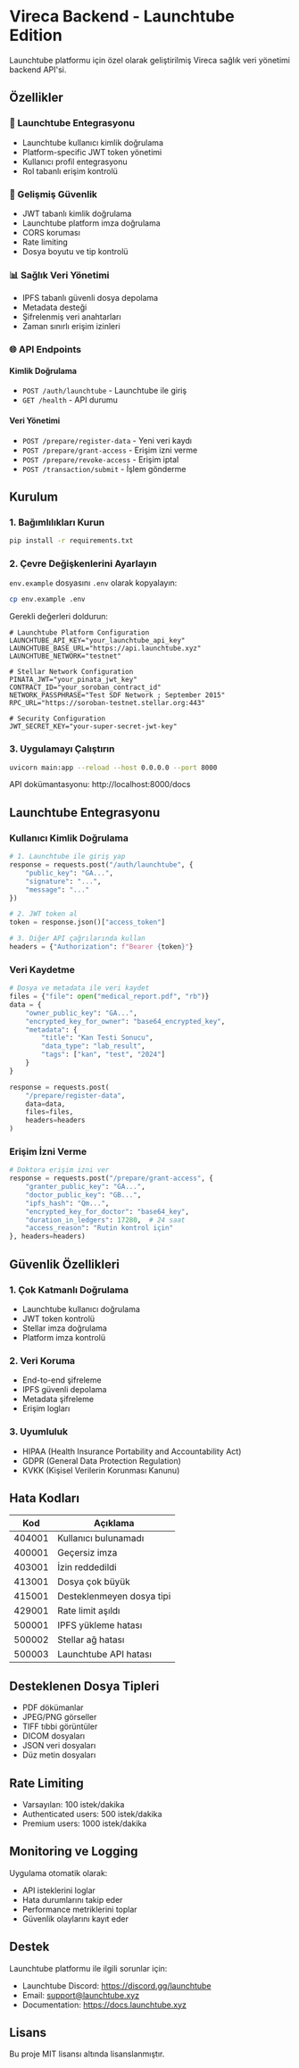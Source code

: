 # Vireca Backend - Launchtube Edition

Launchtube platformu için özel olarak geliştirilmiş Vireca sağlık veri yönetimi backend API'si.

## Özellikler

### 🚀 Launchtube Entegrasyonu
- Launchtube kullanıcı kimlik doğrulama
- Platform-specific JWT token yönetimi
- Kullanıcı profil entegrasyonu
- Rol tabanlı erişim kontrolü

### 🔐 Gelişmiş Güvenlik
- JWT tabanlı kimlik doğrulama
- Launchtube platform imza doğrulama
- CORS koruması
- Rate limiting
- Dosya boyutu ve tip kontrolü

### 📊 Sağlık Veri Yönetimi
- IPFS tabanlı güvenli dosya depolama
- Metadata desteği
- Şifrelenmiş veri anahtarları
- Zaman sınırlı erişim izinleri

### 🌐 API Endpoints

#### Kimlik Doğrulama
- `POST /auth/launchtube` - Launchtube ile giriş
- `GET /health` - API durumu

#### Veri Yönetimi
- `POST /prepare/register-data` - Yeni veri kaydı
- `POST /prepare/grant-access` - Erişim izni verme
- `POST /prepare/revoke-access` - Erişim iptal
- `POST /transaction/submit` - İşlem gönderme

## Kurulum

### 1. Bağımlılıkları Kurun

```bash
pip install -r requirements.txt
```

### 2. Çevre Değişkenlerini Ayarlayın

`env.example` dosyasını `.env` olarak kopyalayın:

```bash
cp env.example .env
```

Gerekli değerleri doldurun:

```env
# Launchtube Platform Configuration
LAUNCHTUBE_API_KEY="your_launchtube_api_key"
LAUNCHTUBE_BASE_URL="https://api.launchtube.xyz"
LAUNCHTUBE_NETWORK="testnet"

# Stellar Network Configuration
PINATA_JWT="your_pinata_jwt_key"
CONTRACT_ID="your_soroban_contract_id"
NETWORK_PASSPHRASE="Test SDF Network ; September 2015"
RPC_URL="https://soroban-testnet.stellar.org:443"

# Security Configuration
JWT_SECRET_KEY="your-super-secret-jwt-key"
```

### 3. Uygulamayı Çalıştırın

```bash
uvicorn main:app --reload --host 0.0.0.0 --port 8000
```

API dokümantasyonu: http://localhost:8000/docs

## Launchtube Entegrasyonu

### Kullanıcı Kimlik Doğrulama

```python
# 1. Launchtube ile giriş yap
response = requests.post("/auth/launchtube", {
    "public_key": "GA...",
    "signature": "...",
    "message": "..."
})

# 2. JWT token al
token = response.json()["access_token"]

# 3. Diğer API çağrılarında kullan
headers = {"Authorization": f"Bearer {token}"}
```

### Veri Kaydetme

```python
# Dosya ve metadata ile veri kaydet
files = {"file": open("medical_report.pdf", "rb")}
data = {
    "owner_public_key": "GA...",
    "encrypted_key_for_owner": "base64_encrypted_key",
    "metadata": {
        "title": "Kan Testi Sonucu",
        "data_type": "lab_result",
        "tags": ["kan", "test", "2024"]
    }
}

response = requests.post(
    "/prepare/register-data", 
    data=data, 
    files=files,
    headers=headers
)
```

### Erişim İzni Verme

```python
# Doktora erişim izni ver
response = requests.post("/prepare/grant-access", {
    "granter_public_key": "GA...",
    "doctor_public_key": "GB...",
    "ipfs_hash": "Qm...",
    "encrypted_key_for_doctor": "base64_key",
    "duration_in_ledgers": 17280,  # 24 saat
    "access_reason": "Rutin kontrol için"
}, headers=headers)
```

## Güvenlik Özellikleri

### 1. Çok Katmanlı Doğrulama
- Launchtube kullanıcı doğrulama
- JWT token kontrolü
- Stellar imza doğrulama
- Platform imza kontrolü

### 2. Veri Koruma
- End-to-end şifreleme
- IPFS güvenli depolama
- Metadata şifreleme
- Erişim logları

### 3. Uyumluluk
- HIPAA (Health Insurance Portability and Accountability Act)
- GDPR (General Data Protection Regulation) 
- KVKK (Kişisel Verilerin Korunması Kanunu)

## Hata Kodları

| Kod | Açıklama |
|-----|----------|
| 404001 | Kullanıcı bulunamadı |
| 400001 | Geçersiz imza |
| 403001 | İzin reddedildi |
| 413001 | Dosya çok büyük |
| 415001 | Desteklenmeyen dosya tipi |
| 429001 | Rate limit aşıldı |
| 500001 | IPFS yükleme hatası |
| 500002 | Stellar ağ hatası |
| 500003 | Launchtube API hatası |

## Desteklenen Dosya Tipleri

- PDF dökümanlar
- JPEG/PNG görseller
- TIFF tıbbi görüntüler
- DICOM dosyaları
- JSON veri dosyaları
- Düz metin dosyaları

## Rate Limiting

- Varsayılan: 100 istek/dakika
- Authenticated users: 500 istek/dakika
- Premium users: 1000 istek/dakika

## Monitoring ve Logging

Uygulama otomatik olarak:
- API isteklerini loglar
- Hata durumlarını takip eder
- Performance metriklerini toplar
- Güvenlik olaylarını kayıt eder

## Destek

Launchtube platformu ile ilgili sorunlar için:
- Launchtube Discord: https://discord.gg/launchtube
- Email: support@launchtube.xyz
- Documentation: https://docs.launchtube.xyz

## Lisans

Bu proje MIT lisansı altında lisanslanmıştır. 